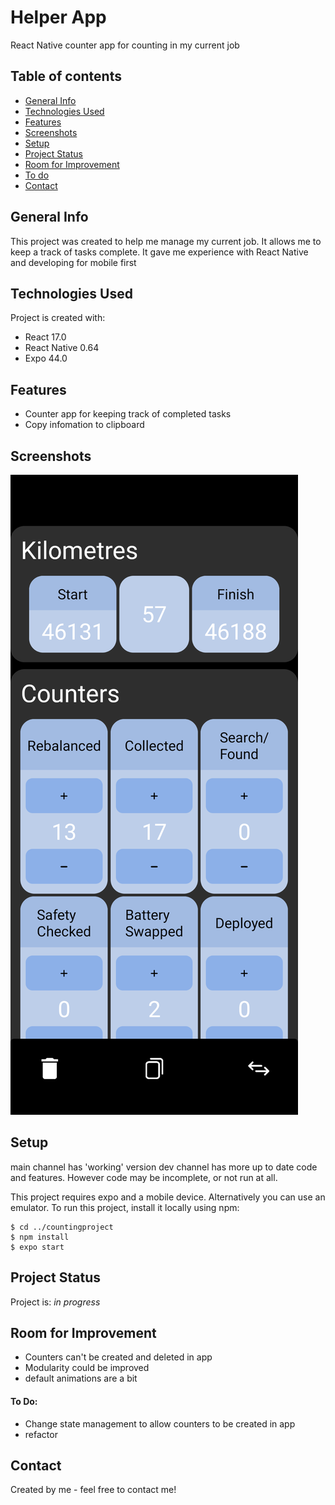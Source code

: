 # Helper App

React Native counter app for counting in my current job

## Table of contents

- [General Info](#general-info)
- [Technologies Used](#technologies-used)
- [Features](#features)
- [Screenshots](#screenshots)
- [Setup](#setup)
- [Project Status](#project-status)
- [Room for Improvement](#room-for-improvement)
- [To do](#to-do)
- [Contact](#contact)

## General Info

This project was created to help me manage my current job. It allows me to keep a track of tasks complete. It gave me experience with React Native and developing for mobile first

## Technologies Used

Project is created with:

- React 17.0
- React Native 0.64
- Expo 44.0

## Features

- Counter app for keeping track of completed tasks
- Copy infomation to clipboard

## Screenshots

![Helper App](./readme/countingproject-example.png)

## Setup

main channel has 'working' version
dev channel has more up to date code and features. However code may be incomplete, or not run at all.

This project requires expo and a mobile device. Alternatively you can use an emulator.
To run this project, install it locally using npm:

```
$ cd ../countingproject
$ npm install
$ expo start
```

## Project Status

Project is: _in progress_

## Room for Improvement

- Counters can't be created and deleted in app
- Modularity could be improved
- default animations are a bit

#### To Do:

- Change state management to allow counters to be created in app
- refactor

## Contact

Created by me - feel free to contact me!
